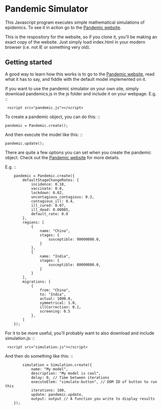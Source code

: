 # Pandemic Simulator

This Javascript program executes simple mathematical simulations of
epidemics. To see it in action go to the [Pandemic website](https://pandemic.simhub.online/).

This is the respository for the website, so if you clone it, you'll be making an
exact copy of the website. Just simply load index.html in your modern
browser (i.e. not IE or something very old).

## Getting started

A good way to learn how this works is to go to the [Pandemic
website](https://pandemic.simhub.online/), read what it has to say, and fiddle
with the default model implemented on it.

If you want to use the pandemic simulator on your own site, simply download
pandemics.js in the js folder and include it on your webpage. E.g. ::

     <script src="pandemic.js"></script>

To create a pandemic object, you can do this: ::

    pandemic = Pandemic.create();

And then execute the model like this: ::

    pandemic.update();

There are quite a few options you can set when you create the pandemic
object. Check out the [Pandemic website](https://pandemic.simhub.online/) for
more details.

E.g. ::

        pandemic = Pandemic.create({
            defaultStageChangeRates: {
                incidence: 0.18,
                vaccinate: 0.0,
                lockdown: 0.02,
                uncontagious_contagious: 0.3,
                contagious_ill: 0.4,
                ill_cured: 0.07,
                ill_dead: 0.00085,
                default_rate: 0.0
            },
            regions: [
                {
                    name: "China",
                    stages: {
                        susceptible: 90000000.0,
                    }
                },
                {
                    name: "India",
                    stages: {
                        susceptible: 80000000.0,
                    }
                }
            ],
            migrations: [
                {
                    from: "China",
                    to: "India",
                    actual: 1000.0,
                    symmetrical: 1.0,
                    illCorrection: 0.1,
                    screening: 0.5
                },
            ]
        });


For it to be more useful, you'll probably want to also download and include
simulation.js: ::

     <script src="simulation.js"></script>

And then do something like this: ::

            simulation = Simulation.create({
                name: "My model",
                description: "My model is cool",
                delay: 0, // Time between iterations
                executeElem: "simulate-button", // DOM ID of button to run this
                iterations: 100,
                update: pandemic.update,
                output: output // A function you write to display results
        });
